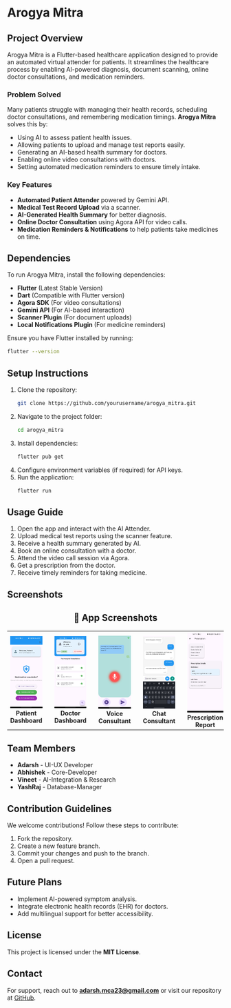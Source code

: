 # Arogya Mitra

## Project Overview
Arogya Mitra is a Flutter-based healthcare application designed to provide an automated virtual attender for patients. It streamlines the healthcare process by enabling AI-powered diagnosis, document scanning, online doctor consultations, and medication reminders.

### Problem Solved
Many patients struggle with managing their health records, scheduling doctor consultations, and remembering medication timings. **Arogya Mitra** solves this by:
- Using AI to assess patient health issues.
- Allowing patients to upload and manage test reports easily.
- Generating an AI-based health summary for doctors.
- Enabling online video consultations with doctors.
- Setting automated medication reminders to ensure timely intake.

### Key Features
- **Automated Patient Attender** powered by Gemini API.
- **Medical Test Record Upload** via a scanner.
- **AI-Generated Health Summary** for better diagnosis.
- **Online Doctor Consultation** using Agora API for video calls.
- **Medication Reminders & Notifications** to help patients take medicines on time.

## Dependencies
To run Arogya Mitra, install the following dependencies:
- **Flutter** (Latest Stable Version)
- **Dart** (Compatible with Flutter version)
- **Agora SDK** (For video consultations)
- **Gemini API** (For AI-based interaction)
- **Scanner Plugin** (For document uploads)
- **Local Notifications Plugin** (For medicine reminders)

Ensure you have Flutter installed by running:
```bash
flutter --version
```

## Setup Instructions
1. Clone the repository:
   ```bash
   git clone https://github.com/yourusername/arogya_mitra.git
   ```
2. Navigate to the project folder:
   ```bash
   cd arogya_mitra
   ```
3. Install dependencies:
   ```bash
   flutter pub get
   ```
4. Configure environment variables (if required) for API keys.
5. Run the application:
   ```bash
   flutter run
   ```

## Usage Guide
1. Open the app and interact with the AI Attender.
2. Upload medical test reports using the scanner feature.
3. Receive a health summary generated by AI.
4. Book an online consultation with a doctor.
5. Attend the video call session via Agora.
6. Get a prescription from the doctor.
7. Receive timely reminders for taking medicine.

## Screenshots
<h2 align="center">📸 App Screenshots</h2>

<table align="center">
  <tr>
    <td align="center">
      <img src="assets/patient_dashboard.jpg" alt="Patient Home Screen" width="200"/><br/>
      <b>Patient Dashboard</b>
    </td>
    <td style="width: 30px;"></td>
    <td align="center">
      <img src="assets/doctor_dashboard.jpg" alt="Doctor Home Screen" width="200"/><br/>
      <b>Doctor Dashboard</b>
    </td>
    <td style="width: 30px;"></td>
    <td align="center">
      <img src="assets/ai_voice.jpg" alt="Voice Consultant" width="200"/><br/>
      <b>Voice Consultant</b>
    </td>
    <td style="width: 30px;"></td>
    <td align="center">
      <img src="assets/ai_chat.jpg" alt="Chat Consultant" width="200"/><br/>
      <b>Chat Consultant</b>
    </td>
    <td style="width: 30px;"></td>
    <td align="center">
      <img src="assets/report.jpg" alt="Prescription Report" width="200"/><br/>
      <b>Prescription Report</b>
    </td>
  </tr>
</table>

## Team Members
- **Adarsh** - UI-UX Developer
- **Abhishek** - Core-Developer
- **Vineet** - AI-Integration & Research
- **YashRaj** - Database-Manager

## Contribution Guidelines
We welcome contributions! Follow these steps to contribute:
1. Fork the repository.
2. Create a new feature branch.
3. Commit your changes and push to the branch.
4. Open a pull request.

## Future Plans
- Implement AI-powered symptom analysis.
- Integrate electronic health records (EHR) for doctors.
- Add multilingual support for better accessibility.

## License
This project is licensed under the **MIT License**.

## Contact
For support, reach out to **adarsh.mca23@gmail.com** or visit our repository at [GitHub](https://github.com/VinitDubey-get/arogya_mitra).

